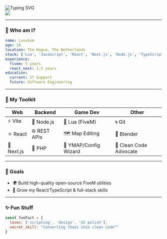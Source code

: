 <div align="left">

<img src="https://readme-typing-svg.demolab.com?font=Fira+Code&pause=1000&color=00FFF7&center=false&vCenter=true&width=435&lines=Hey+there+%F0%9F%91%8B;I'm+LuvvSum.;Full-stack+Developer+%7C+FiveM+Veteran;React%2FNext.js+Enthusiast;+" alt="Typing SVG" />
<br>
<img src="https://lanyard.cnrad.dev/api/1152020403884150864" />

</div>

---

### 🧠 Who am I?

```yaml
name: LuvvSum
age: 18
location: The Hague, The Netherlands
stack: ['Lua', 'JavaScript', 'React', 'Next.js', 'Node.js', 'TypeScript']
experience:
  fivem: 5 years
  react_next: 1.5 years
education:
  current: IT Support
  future: Software Engineering
```

---

### 🧰 My Toolkit

| Web | Backend | Game Dev | Other |
|-----|---------|----------|-------|
| ⚡ Vite | 🧠 Node.js | 🔧 Lua (FiveM) | 🌀 Git |
| ⚛️ React | 🌐 REST APIs | 🗺️ Map Editing | 🎨 Blender |
| 🔷 Next.js | 🐘 PHP | 🧱 YMAP/Config Wizard | 🧼 Clean Code Advocate |

---

### 🎯 Goals

- 🌍 Build high-quality open-source FiveM utilities
- 🌱 Grow my React/TypeScript & full-stack skills

---

### ✨ Fun Stuff

```js
const funFact = {
  loves: ['scripting', 'design', 'UI polish'],
  secret_skill: "Converting chaos into clean code™"
}
```
